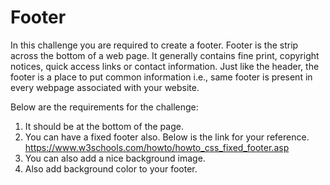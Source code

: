 # Footer
In this challenge you are required to create a footer. Footer is the strip across the bottom of a web page. It generally contains fine print, copyright notices, quick access links or contact information. Just like the header, the footer is a place to put common information i.e., same footer is present in every webpage associated with your website. 

Below are the requirements for the challenge:

1)  It should be at the bottom of the page.
2)	You can have a fixed footer also. Below is the link for your reference.
     https://www.w3schools.com/howto/howto_css_fixed_footer.asp
3)  You can also add a nice background image.
4)  Also add background color to your footer.
